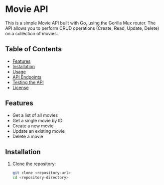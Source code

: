 # Movie API

This is a simple Movie API built with Go, using the Gorilla Mux router. The API allows you to perform CRUD operations (Create, Read, Update, Delete) on a collection of movies.

## Table of Contents

- [Features](#features)
- [Installation](#installation)
- [Usage](#usage)
- [API Endpoints](#api-endpoints)
- [Testing the API](#testing-the-api)
- [License](#license)

## Features

- Get a list of all movies
- Get a single movie by ID
- Create a new movie
- Update an existing movie
- Delete a movie

## Installation

1. Clone the repository:

   ```bash
   git clone <repository-url>
   cd <repository-directory>
